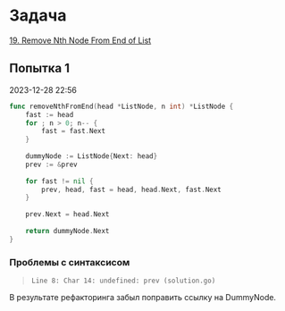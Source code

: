# Задача

[19. Remove Nth Node From End of List](https://leetcode.com/problems/remove-nth-node-from-end-of-list/)

## Попытка 1
2023-12-28 22:56

```go
func removeNthFromEnd(head *ListNode, n int) *ListNode {
    fast := head
    for ; n > 0; n-- {
        fast = fast.Next
    }
    
    dummyNode := ListNode{Next: head}
    prev := &prev
    
    for fast != nil {
        prev, head, fast = head, head.Next, fast.Next
    }
    
    prev.Next = head.Next
    
    return dummyNode.Next
}
```

### Проблемы с синтаксисом
>`Line 8: Char 14: undefined: prev (solution.go)`

В результате рефакторинга забыл поправить ссылку на DummyNode.